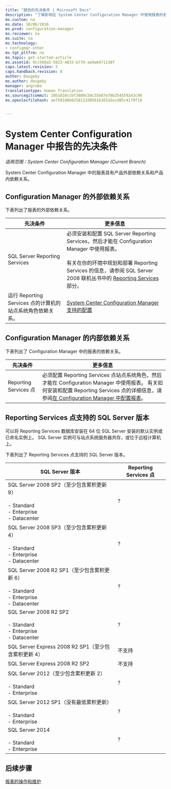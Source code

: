 ```yaml
---
title: "报告的先决条件 | Microsoft Docs"
description: "了解影响在 System Center Configuration Manager 中使用报表的各种依赖关系。"
ms.custom: na
ms.date: 10/06/2016
ms.prod: configuration-manager
ms.reviewer: na
ms.suite: na
ms.technology:
- configmgr-other
ms.tgt_pltfrm: na
ms.topic: get-started-article
ms.assetid: 9cc508a5-5023-4833-b776-ae9a6971138f
caps.latest.revision: 5
caps.handback.revision: 0
author: Dougeby
ms.author: dougeby
manager: angrobe
translationtype: Human Translation
ms.sourcegitcommit: 10b1010ccbf3889c58c55b87e70b354559243c90
ms.openlocfilehash: ae750188b0258122d8561b163a5ecd85c4179f18


---
```

# <a name="prerequisites-for-reporting-in-system-center-configuration-manager"></a>System Center Configuration Manager 中报告的先决条件

*适用范围：System Center Configuration Manager (Current Branch)*

System Center Configuration Manager 中的报表具有产品外部依赖关系和产品内依赖关系。  

## <a name="dependencies-external-to-configuration-manager"></a>Configuration Manager 的外部依赖关系  
 下表列出了报表的外部依赖关系。  

|先决条件|更多信息|  
|------------------|----------------------|  
|SQL Server Reporting Services|必须安装和配置 SQL Server Reporting Services，然后才能在 Configuration Manager 中使用报表。<br /><br /> 有关在你的环境中规划和部署 Reporting Services 的信息，请参阅 SQL Server 2008 联机丛书中的 [Reporting Services](http://go.microsoft.com/fwlink/p/?LinkId=212032) 部分。|  
|运行 Reporting Services 点的计算机的站点系统角色依赖关系。|[System Center Configuration Manager 支持的配置](../../../core/plan-design/configs/supported-configurations.md)|  

## <a name="dependencies-internal-to-configuration-manager"></a>Configuration Manager 的内部依赖关系  
 下表列出了 Configuration Manager 中的报表的依赖关系。  

|先决条件|更多信息|  
|------------------|----------------------|  
|Reporting Services 点|必须配置 Reporting Services 点站点系统角色，然后才能在 Configuration Manager 中使用报表。 有关如何安装和配置 Reporting Services 点的详细信息，请参阅[在 Configuration Manager 中配置报表](../../../core/servers/manage/configuring-reporting.md)。|  

## <a name="supported-sql-server-versions-for-the-reporting-services-point"></a>Reporting Services 点支持的 SQL Server 版本  
 可以将 Reporting Services 数据库安装在 64 位 SQL Server 安装的默认实例或已命名实例上。 SQL Server 实例可与站点系统服务器共存，或位于远程计算机上。  

 下表列出了 Reporting Services 点支持的 SQL Server 版本。  

|SQL Server 版本|Reporting Services 点|  
|------------------------|------------------------------|  
|SQL Server 2008 SP2（至少包含累积更新 9）<br /><br /> -   Standard<br />-   Enterprise<br />-   Datacenter|?|  
|SQL Server 2008 SP3（至少包含累积更新 4）<br /><br /> -   Standard<br />-   Enterprise<br />-   Datacenter|?|  
|SQL Server 2008 R2 SP1（至少包含累积更新 6）<br /><br /> -   Standard<br />-   Enterprise<br />-   Datacenter|?|  
|SQL Server 2008 R2 SP2<br /><br /> -   Standard<br />-   Enterprise<br />-   Datacenter|?|  
|SQL Server Express 2008 R2 SP1（至少包含累积更新 4）|不支持|  
|SQL Server Express 2008 R2 SP2|不支持|  
|SQL Server 2012（至少包含累积更新 2）<br /><br /> -   Standard<br />-   Enterprise|?|  
|SQL Server 2012 SP1（没有最低累积更新）<br /><br /> -   Standard<br />-   Enterprise|?|  
|SQL Server 2014<br /><br /> -   Standard<br />-   Enterprise|?|  

## <a name="next-steps"></a>后续步骤
[报表的操作和维护](operations-and-maintenance-for-reporting.md)



<!--HONumber=Dec16_HO3-->


